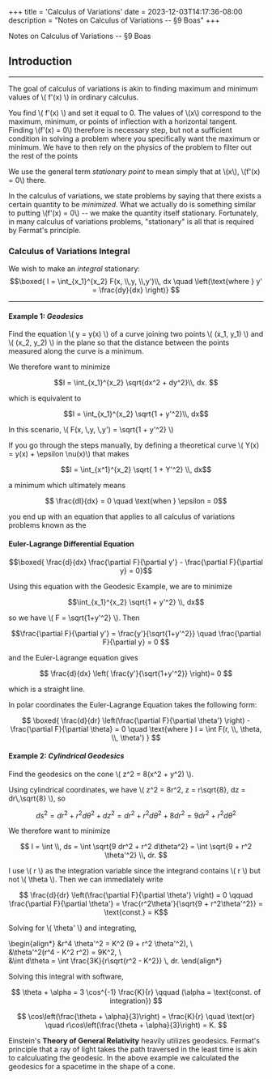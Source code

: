 +++
title = 'Calculus of Variations'
date = 2023-12-03T14:17:36-08:00
description = "Notes on Calculus of Variations -- §9 Boas"
+++

Notes on Calculus of Variations -- §9 Boas
<!--more-->

## Introduction
---

The goal of calculus of variations is akin to finding maximum and minimum
values of \\( f'(x) \\) in ordinary calculus. 

You find \\( f'(x) \\) and set it equal to 0. The values of \\(x\\) correspond to the
maximum, minimum, or points of inflection with a horizontal tangent. Finding \\(f'(x) = 0\\) therefore is necessary step, but not a sufficient condition in solving a problem where you specifically want the maximum or minimum. We have to then rely on the physics of the problem to filter out the rest of the points

We use the general term *stationary point* to mean simply that at \\(x\\), \\(f'(x)
= 0\\) there. 

In the calculus of variations, we state problems by saying that there exists
a certain quantity to be *minimized*. What we actually do is something similar
to putting \\(f'(x) = 0\\) -- we make the quantity itself stationary. Fortunately,
in many calculus of variations problems, "stationary" is all that is required
by Fermat's principle. 

### Calculus of Variations Integral

We wish to make an *integral* stationary: 
$$\boxed{ I = \int_{x_1}^{x_2} F(x, \\,y, \\,y')\\, dx \quad \left(\text{where } y' = \frac{dy}{dx} \right)} $$

---

#### Example 1: ***Geodesics*** 

Find the equation \\( y = y(x) \\) of a curve joining two points \\( (x_1, y_1) \\)
and \\( (x_2, y_2) \\) in the plane so that the distance between the points
measured along the curve is a minimum. 


We therefore want to minimize


$$I = \int_{x_1}^{x_2} \sqrt{dx^2 + dy^2}\\, dx. $$

which is equivalent to 

$$I = \int_{x_1}^{x_2} \sqrt{1 + y'^2}\\,  dx$$

In this scenario, \\( F(x, \\,y, \\,y') = \sqrt{1 + y'^2} \\)

If you go through the steps manually, by defining a theoretical curve \\( Y(x)
= y(x) + \epsilon \nu(x)\\) that makes 

$$I = \int_{x^1}^{x_2} \sqrt{ 1 + Y'^2} \\, dx$$ 

a minimum which ultimately means 

$$ \frac{dI}{dx} = 0 \quad \text{when } \epsilon = 0$$

you end up with an equation that applies to all calculus of variations
problems known as the

#### Euler-Lagrange Differential Equation

$$\boxed{ \frac{d}{dx} \frac{\partial F}{\partial y'} - \frac{\partial
F}{\partial y} = 0}$$ 

Using this equation with the Geodesic Example, we are to minimize 

$$\int_{x_1}^{x_2} \sqrt{1 + y'^2} \\, dx$$

so we have \\( F = \sqrt{1+y'^2} \\). Then 

$$\frac{\partial F}{\partial y'} = \frac{y'}{\sqrt{1+y'^2}} \quad
\frac{\partial F}{\partial y} = 0 $$ 


and the Euler-Lagrange equation gives 

$$ \frac{d}{dx} \left( \frac{y'}{\sqrt{1+y'^2}} \right)= 0 $$

which is a straight line. 

In polar coordinates the Euler-Lagrange Equation takes the following form: 

$$ \boxed{ \frac{d}{dr} \left(\frac{\partial F}{\partial \theta'} \right) - \frac{\partial F}{\partial \theta} = 0 \quad \text{where } I = \int F(r, \\,
\theta, \\, \theta') } $$

#### Example 2: ***Cylindrical Geodesics*** 

Find the geodesics on the cone \\( z^2 = 8(x^2 + y^2) \\).

Using cylindrical coordinates, we have \\( z^2 = 8r^2, z = r\sqrt{8}, dz
= dr\\,\sqrt{8} \\), so 

$$ds^2 = dr^2 + r^2 d\theta^2 + dz^2 = dr^2 + r^2d\theta^2 + 8dr^2 = 9dr^2 + r^2  d\theta^2$$


We therefore want to minimize

$$ I = \int \\, ds = \int \sqrt{9 dr^2 + r^2 d\theta^2} = \int \sqrt{9 + r^2
\theta'^2} \\, dr. $$ 

I use \\( r \\) as the integration variable since the integrand contains \\( r \\) but not \\( \theta \\). Then we can immediately write

$$ \frac{d}{dr} \left(\frac{\partial F}{\partial \theta'} \right) = 0 \qquad
\frac{\partial F}{\partial \theta'} = \frac{r^2\theta'}{\sqrt{9 + r^2\theta'^2}} = \text{const.} = K$$

Solving for \\( \theta' \\) and integrating, 

\begin{align*}
&r^4 \theta'^2 = K^2 (9 + r^2 \theta'^2), \\\
&\theta'^2(r^4 - K^2 r^2) = 9K^2, \\\
&\int d\theta = \int \frac{3K}{r\sqrt{r^2 - K^2}} \\\, dr.
\end{align*}

Solving this integral with software, 

$$ \theta + \alpha = 3 \cos^{-1} \frac{K}{r} \qquad (\alpha = \text{const. of integration}) $$

$$ \cos\left(\frac{\theta + \alpha}{3}\right) = \frac{K}{r} \quad \text{or}
\quad r\cos\left(\frac{\theta + \alpha}{3}\right) = K. $$ 

Einstein's **Theory of General Relativity** heavily utilizes geodesics.
Fermat's principle that a ray of light takes the path traversed in the least
time is akin to calculuating the geodesic. In the above example we calculated
the geodesics for a spacetime in the shape of a cone. 
